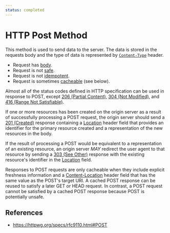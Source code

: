 ```yaml
---
status: completed
---
```


# HTTP Post Method

This method is used to send data to the server. The data is stored in the requests body and the type of data is represented by [`Content-Type`](/http/headers/content-type) header.

- Request has [body](/http/body).
- Request is not [safe](/http/requests/safe).
- Request is not [idempotent](/http/requests/idempotent).
- Request is sometimes [cacheable](/http/requests/cacheable) (see below).

Almost all of the status codes defined in HTTP specification can be used in response to POST, except [206 (Partial Content)](/http/status/206), [304 (Not Modified)](/http/status/304), and [416 (Range Not Satisfiable)](/http/status/416).

If one or more resources has been created on the origin server as a result of successfully processing a POST request, the origin server should send a [201 (Created)](/http/status/201) response containing a [Location](/http/headers/location) header field that provides an identifier for the primary resource created and a representation of the new resources in the body.

If the result of processing a POST would be equivalent to a representation of an existing resource, an origin server _MAY_ redirect the user agent to that resource by sending a [303 (See Other)](/http/status/303) response with the existing resource's identifier in the [Location](/http/fields/location) field.

Responses to POST requests are only cacheable when they include explicit freshness information and a [Content-Location](/http/headers/content-location) header field that has the same value as the POST's target URI. A cached POST response can be reused to satisfy a later GET or HEAD request. In contrast, a POST request cannot be satisfied by a cached POST response because POST is potentially unsafe.

## References

- https://httpwg.org/specs/rfc9110.html#POST
